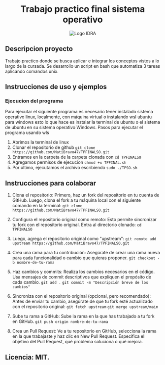 <H1 align="center">Trabajo practico final sistema operativo</H1>

<p align="center">
  <img src=https://github.com/user-attachments/assets/34cad956-c89c-4e89-9f2e-1897b70b6fab alt="Logo IDRA">
</p>

## Descripcion proyecto 
Trabajo practico donde se busca aplicar e integrar los conceptos vistos a lo largo de la cursada. 
Se desarrollo un script en bash que automatiza 3 tareas aplicando comandos unix. 

## Instrucciones de uso y ejemplos
### Ejecucion del programa 
Para ejecutar el siguiente programa es necesario tener instalado sistema operativo linux, localmente, con máquina virtual o instalando wsl ubuntu para windows esto lo que hace es instalar la terminal de ubuntu o el sistema de ubuntu en su sistema operativo Windows.
Pasos para ejecutar el programa usando wls

1. Abrimos la terminal de linux 
2. Clonar el repositorio de github `git clone https://github.com/MatiBravo47/TPFINALSO.git`
3. Entramos en la carpeta de la carpeta clonada con `cd TPFINALSO`
4. Agregamos permisos de ejecucion `chmod +x TPFINAL.sh`
5. Por último, ejecutamos el archivo escribiendo `sudo ./TPSO.sh`
  
## Instrucciones para colaborar 

1. Clona el repositorio: 
Primero, haz un fork del repositorio en tu cuenta de GitHub.
Luego, clona el fork a tu máquina local con el siguiente comando en la terminal:
`git clone https://github.com/MatiBravo47/TPFINALSO.git`


2. Configura el repositorio original como remoto:
Esto permite sincronizar tu fork con el repositorio original. Entra al directorio clonado:
`cd TPFINALSO`

3. Luego, agrega el repositorio original como "upstream":
`git remote add upstream https://github.com/MatiBravo47/TPFINALSO.git`

4. Crea una rama para tu contribución:
Asegúrate de crear una rama nueva para cada funcionalidad o cambio que quieras proponer.
`git checkout -b nombre-de-tu-rama`

5. Haz cambios y commits:
Realiza los cambios necesarios en el código.
Usa mensajes de commit descriptivos que expliquen el propósito de cada cambio.
`git add .`
`git commit -m "Descripción breve de los cambios"`

6. Sincroniza con el repositorio original (opcional, pero recomendado):
Antes de enviar tu cambio, asegúrate de que tu fork esté actualizado con el repositorio original:
`git fetch upstream`
`git merge upstream/main`

7. Sube tu rama a GitHub:
Sube la rama en la que has trabajado a tu fork en GitHub.
`git push origin nombre-de-tu-rama`

8. Crea un Pull Request:
Ve a tu repositorio en GitHub, selecciona la rama en la que trabajaste y haz clic en New Pull Request.
Especifica el objetivo del Pull Request, qué problema soluciona o qué mejora.

## Licencia: MIT.

